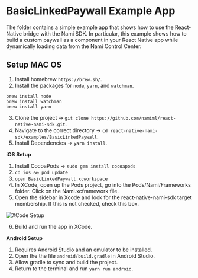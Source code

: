 # BasicLinkedPaywall Example App

The folder contains a simple example app that shows how to use the React-Native bridge with the Nami SDK.  In particular, this example shows how to build a custom paywall as a component in your React Native app while dynamically loading data from the Nami Control Center.

## Setup MAC OS

1. Install homebrew `https://brew.sh/`.
2. Install the packages for `node`, `yarn`, and `watchman`.
```
brew install node
brew install watchman
brew install yarn
```
3. Clone the project -> `git clone https://github.com/namiml/react-native-nami-sdk.git`.
4. Navigate to the correct directory -> `cd react-native-nami-sdk/examples/BasicLinkedPaywall`.
5. Install Dependencies -> `yarn install`.

**iOS Setup**

1. Install CocoaPods -> `sudo gem install cocoapods`
2. `cd ios && pod update`
3. `open BasicLinkedPaywall.xcworkspace`
4. In XCode, open up the Pods project, go into the Pods/Nami/Frameworks folder.  Click on the Nami.xcframework file.
5. Open the sidebar in Xcode and look for the react-native-nami-sdk target membership.  If this is not checked, check this box.

![XCode Setup](https://nami-public-web.s3.us-east-2.amazonaws.com/react-native-xcode-setup.png)

6. Build and run the app in XCode.

**Android Setup**

1. Requires Android Studio and an emulator to be installed.
2. Open the the file `android/build.gradle` in Android Studio.
3. Allow gradle to sync and build the project.
4. Return to the terminal and run `yarn run android`.
